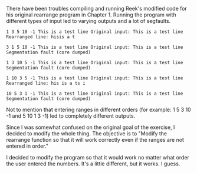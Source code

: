 There have been troubles compiling and running Reek's modified code for his
original rearrange program in Chapter 1. Running the program with different
types of input led to varying outputs and a lot of segfaults.

`1 3 5 10 -1
This is a test line
Original input: This is a test line 
Rearranged line: hisis a t`


`3 1 5 10 -1
This is a test line
Original input: This is a test line
Segmentation fault (core dumped)`


`1 3 10 5 -1
This is a test line
Original input: This is a test line
Segmentation fault (core dumped)`

`1 10 3 5 -1
This is a test line
Original input: This is a test line
Rearranged line: his is a ts i`

`10 5 3 1 -1
This is a test line
Original input: This is a test line
Segmentation fault (core dumped)`

Not to mention that entering ranges in different orders (for example: 1 5 3 10
-1 and 5 10 1 3 -1) led to completely different outputs.

Since I was somewhat confused on the original goal of the exercise, I decided
to modify the whole thing. The objective is to "Modify the rearrange function
so that it will work correctly even if the ranges are not entered in order."

I decided to modify the program so that it would work no matter what order the
user entered the numbers. It's a little different, but it works. I guess.
